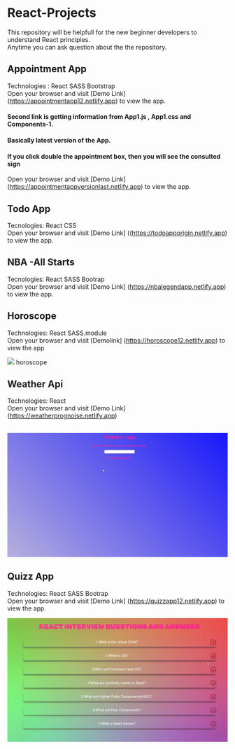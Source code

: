 # React-Projects
This repository will be helpfull for the new beginner developers to understand React principles.
<br/>
Anytime you can ask question about the the repository.

## Appointment App
Technologies : React SASS Bootstrap
<br/>
Open your browser and visit [Demo Link] (https://appointmentapp12.netlify.app) to view the app.
#### Second link is getting information from App1.js , App1.css and Components-1.
#### Basically latest version of the App.
####  If you click double the appointment box, then you will see the consulted sign
Open your browser and visit [Demo Link] (https://appointmentappversionlast.netlify.app) to view the app.

## Todo App
Tecnologies: React CSS
<br/>
Open your browser and visit [Demo Link] ((https://todoapporigin.netlify.app) to view the app.


## NBA -All Starts
Tecnologies: React SASS Bootrap
<br/>
Open your browser and visit [Demo Link] (https://nbalegendapp.netlify.app) to view the app.

## Horoscope
Technologies: React SASS.module 
<br/>
Open your browser and visit [Demolink] (https://horoscope12.netlify.app) to view the app
 <br/>

 <img src="./horoscope/horoscope.gif"/>
horoscope

## Weather Api

Technologies: React 
<br/>
 Open your browser and visit  [Demo Link] (https://weatherprognoise.netlify.app)

 <br/>

 <img src="./WeatherApi/weatherGif.gif"/>

## Quizz App
Technologies: React SASS Bootrap
<br/>
Open your browser and visit [Demo Link] (https://quizzapp12.netlify.app) to view the app.
<br/>

<img src="./QuizzApp/quiizApp.gif"/>
